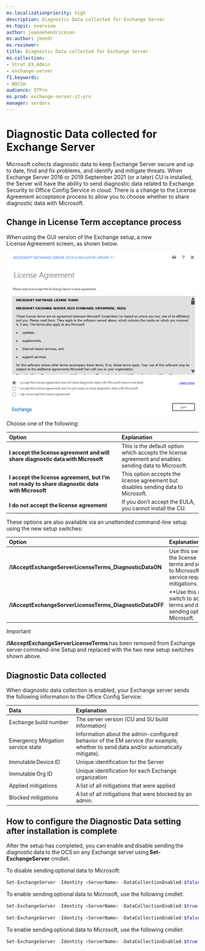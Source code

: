 ```yaml
---
ms.localizationpriority: high
description: Diagnostic Data collected for Exchange Server
ms.topic: overview
author: joannehendrickson
ms.author: jhendr
ms.reviewer: 
title: Diagnostic Data collected for Exchange Server
ms.collection:
- Strat_EX_Admin
- exchange-server
f1.keywords:
- NOCSH
audience: ITPro
ms.prod: exchange-server-it-pro
manager: serdars
---
```

# Diagnostic Data collected for Exchange Server

Microsoft collects diagnostic data to keep Exchange Server secure and up to date, find and fix problems, and identify and mitigate threats. When Exchange Server 2016 or 2019 September 2021 (or a later) CU is installed, the Server will have the ability to send diagnostic data related to Exchange Security to Office Config Service in cloud. There is a change to the License Agreement acceptance process to allow you to choose whether to share diagnostic data with Microsoft.  

## Change in License Term acceptance process 

When using the GUI version of the Exchange setup, a new License Agreement screen, as shown below. 

![New Exchange server license agreement](../../media/exchange-license-acceptance-new.png)


Choose one of the following:  

|Option|Explanation|
|:-----|:-----|
|**I accept the license agreement and will share diagnostic data with Microsoft**|This is the default option which accepts the license agreement and enables sending data to Microsoft.|  
|**I accept the license agreement, but I’m not ready to share diagnostic data with Microsoft**| This option accepts the license agreement but disables sending data to Microsoft.| 
|**I do not accept the license agreement**|If you don’t accept the EULA, you cannot install the CU.|


These options are also available via an unattended command-line setup using the new setup switches:  

|Option|Explanation|
|:-----|:-----|
|**/IAcceptExchangeServerLicenseTerms_DiagnosticDataON**|Use this switch to accept the license terms and send optional data to Microsoft when the EM service requests mitigations.|  
|**/IAcceptExchangeServerLicenseTerms_DiagnosticDataOFF**|**Use this new Setup switch to accept the license terms and disable sending optional data to Microsoft.|  

 

>[!Important]
>**/IAcceptExchangeServerLicenseTerms** has been removed from Exchange server command-line Setup and replaced with the two new setup switches shown above.  

 

## Diagnostic Data collected 

When diagnostic data collection is enabled, your Exchange server sends the following information to the Office Config Service: 

|Data|Explanation|
|:-----|:-----|
|Exchange build number|The server version (CU and SU build information)|  
|Emergency Mitigation service state|Information about the admin-configured behavior of the EM service (for example, whether to send data and/or automatically mitigate). | 
|Immutable Device ID|Unique identification for the Server |
|Immutable Org ID|Unique identification for each Exchange organization|
|Applied mitigations|A list of all mitigations that were applied| 
|Blocked mitigations|A list of all mitigations that were blocked by an admin.|  

 
## How to configure the Diagnostic Data setting after installation is complete 

After the setup has completed, you can enable and disable sending the diagnostic data to the OCS on any Exchange server using **Set-ExchangeServer** cmdlet. 


To disable sending optional data to Microsoft: 

```Powershell
Set-ExchangeServer -Identity <ServerName> -DataCollectionEnabled:$false  
```
 
To enable sending optional data to Microsoft, use the following cmdlet: 

```Powershell
Set-ExchangeServer -Identity <ServerName> -DataCollectionEnabled:$true  
```
 
```Powershell
Set-ExchangeServer -Identity <ServerName> -DataCollectionEnabled:$false  
```
 

To enable sending optional data to Microsoft, use the following cmdlet:  

```Powershell
Set-ExchangeServer -Identity <ServerName> -DataCollectionEnabled:$true  
```